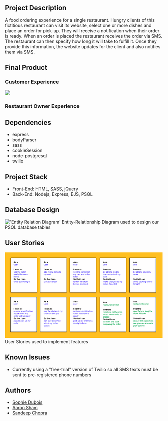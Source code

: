 ## Project Description
A food ordering experience for a single restaurant. Hungry clients of this fictitious restaurant can visit its website, select one or more dishes and place an order for pick-up. They will receive a notification when their order is ready.
When an order is placed the restaurant receives the order via SMS. The restaurant can then specify how long it will take to fulfill it. Once they provide this information, the website updates for the client and also notifies them via SMS.

## Final Product
### Customer Experience
![](https://media.githubusercontent.com/media/sophdubs/restaurant-takeout-app/master/documentation/client.gif)

### Restaurant Owner Experience

## Dependencies
- express
- bodyParser
- sass
- cookieSession
- node-postgresql
- twilio

## Project Stack
- Front-End: HTML, SASS, jQuery
- Back-End: Nodejs, Express, EJS, PSQL

## Database Design
!['Entity Relation Diagram'](https://raw.githubusercontent.com/aaron3993/midterm-project/master/documentation/Database%20ERD.png)
Entity-Relationship Diagram used to design our PSQL database tables

## User Stories
!['User Stories](https://github.com/sophdubs/restaurant-takeout-app/blob/master/documentation/user-stories.png?raw=true)
User Stories used to implement features 

## Known Issues
- Currently using a "free-trial" version of Twilio so all SMS texts must be sent to pre-registered phone numbers

## Authors
- [Sophie Dubois](https://github.com/sophdubs)
- [Aaron Sham](https://github.com/aaron3993)
- [Sandeep Chopra](https://github.com/letsandeepio)
